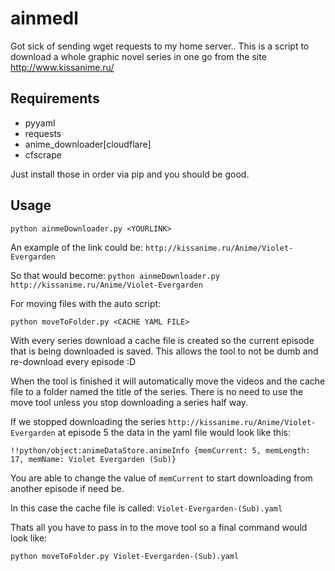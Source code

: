 # ainmedl
Got sick of sending wget requests to my home server.. This is a script to download a whole graphic novel series in one go from the site http://www.kissanime.ru/

## Requirements
- pyyaml
- requests
- anime_downloader[cloudflare]
- cfscrape

Just install those in order via pip and you should be good.

## Usage
`python ainmeDownloader.py <YOURLINK>` 

An example of the link could be:
`http://kissanime.ru/Anime/Violet-Evergarden`

So that would become:
`python ainmeDownloader.py http://kissanime.ru/Anime/Violet-Evergarden` 

For moving files with the auto script:

`python moveToFolder.py <CACHE YAML FILE>`

With every series download a cache file is created so the current episode that is being downloaded is saved. This allows the tool to not be dumb and re-download every episode :D

When the tool is finished it will automatically move the videos and the cache file to a folder named the title of the series. There is no need to use the move tool unless you stop downloading a series half way.

If we stopped downloading the series `http://kissanime.ru/Anime/Violet-Evergarden` at episode 5 the data in the yaml file would look like this:

`
!!python/object:animeDataStore.animeInfo {memCurrent: 5, memLength: 17, memName: Violet
    Evergarden (Sub)}
`

You are able to change the value of `memCurrent` to start downloading from another episode if need be.

In this case the cache file is called: `Violet-Evergarden-(Sub).yaml`

Thats all you have to pass in to the move tool so a final command would look like:

`python moveToFolder.py Violet-Evergarden-(Sub).yaml`


